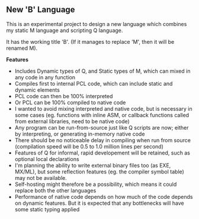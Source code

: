 ## New 'B' Language

This is an experimental project to design a new language which combines my static M language and scripting Q language.

It has the working title 'B'. (If it manages to replace 'M', then it will be renamed M).

**Features**

* Includes Dynamic types of Q, and Static types of M, which can mixed in any code in any function
* Compiles first to internal PCL code, which can include static and dynamic elements
* PCL code can then be 100% interpreted
* Or PCL can be 100% compiled to native code
* I wanted to avoid mixing interpreted and native code, but is necessary in some cases (eg. functions with inline ASM, or callback functions called from external libraries, need to be native code)
* Any program can be run-from-source just like Q scripts are now; either by interpreting, or generating in-memory native code
* There should be no noticeable delay in compiling when run from source (compilation speed will be 0.5 to 1.0 million lines per second)
* Features of Q for informal, rapid developement will be retained, such as optional local declarations
* I'm planning the ability to write external binary files too (as EXE, MX/ML), but some reflection features (eg. the compiler symbol table) may not be available.
* Self-hosting might therefore be a possibility, which means it could replace both the other languages
* Performance of native code depends on how much of the code depends on dynamic features. But it is expected that any bottlenecks will have some static typing applied


